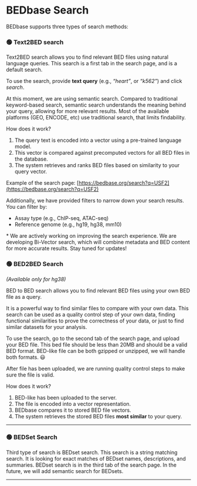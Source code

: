 # BEDbase Search



BEDbase supports three types of search methods:

### 🟢 Text2BED search

Text2BED search allows you to find relevant BED files using natural language queries.
This search is a first tab in the search page, and is a default search.

To use the search, provide **text query** (e.g., *“heart”*, or  *“k562”*) and click _search_.

At this moment, we are using semantic search. Compared to traditional keyword-based search, semantic search understands the meaning behind your query, allowing for more relevant results.
Most of the available platforms (GEO, ENCODE, etc) use traditional search, that limits findability.

How does it work?
1. The query text is encoded into a vector using a pre-trained language model.  
2. This vector is compared against precomputed vectors for all BED files in the database.  
3. The system retrieves and ranks BED files based on similarity to your query vector.

Example of the search page: [https://bedbase.org/search?q=USF2](https://bedbase.org/search?q=USF2)

Additionally, we have provided filters to narrow down your search results. You can filter by: 
- Assay type (e.g., ChIP-seq, ATAC-seq)
- Reference genome (e.g., hg19, hg38, mm10)


<!--
#### Semantic Search
- The query text is compared directly with **BED file summary vectors**.  
- The system retrieves BED files whose summaries are most similar to your query.  


#### Bi-Vector Search
1. The query text is encoded into a vector.  
2. It is matched against **metadata annotation vectors**, retrieving related terms (e.g., *“left atrium”*, *“arterial blood vessel”*).  
3. For each annotation, BEDbase uses precomputed vectors from a sample of associated BED files.  
4. These BED vectors act as queries in a **second stage** to find similar BED files.  
5. The **final ranking** combines scores from both annotation and BED file similarity.  
---
-->

\* We are actively working on improving the search experience. We are developing Bi-Vector search, 
which will combine metadata and BED content for more accurate results. Stay tuned for updates!

### 🟢 BED2BED Search 
_(Available only for hg38)_

BED to BED search allows you to find relevant BED files using your own BED file as a query.

It is a powerful way to find similar files to compare with your own data. This search can be used as a quality control step
of your own data, finding functional similarities to prove the correctness of your data,
or just to find similar datasets for your analysis.

To use the search, go to the second tab of the search page, and
upload your BED file. This bed file should be less than 20MB and should be a valid BED format.
BED-like file can be both gzipped or unzipped, we will handle both formats. 😃

After file has been uploaded, we are running quality control steps to make sure the file is valid.

How does it work? 
1. BED-like has been uploaded to the server.
2. The file is encoded into a vector representation.  
3. BEDbase compares it to stored BED file vectors.  
4. The system retrieves the stored BED files **most similar** to your query.  

---

### 🟢 BEDSet Search

Third type of search is BEDset search.
This search is a  string matching search. It is looking for exact matches of BEDset names, descriptions, and summaries.
BEDset search is in the third tab of the search page.
In the future, we will add semantic search for BEDsets.

---
